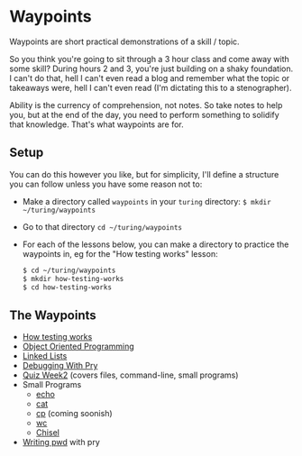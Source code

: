Waypoints
=========

Waypoints are short practical demonstrations of a skill / topic.

So you think you're going to sit through a 3 hour class and come away with some skill?
During hours 2 and 3, you're just building on a shaky foundation.
I can't do that, hell I can't even read a blog and remember what the topic or takeaways were,
hell I can't even read (I'm dictating this to a stenographer).

Ability is the currency of comprehension, not notes.
So take notes to help you, but at the end of the day,
you need to perform something to solidify that knowledge.
That's what waypoints are for.

Setup
-----

You can do this however you like, but for simplicity, I'll define a structure you can follow unless you have some reason not to:

* Make a directory called `waypoints` in your `turing` directory: `$ mkdir ~/turing/waypoints`
* Go to that directory `cd ~/turing/waypoints`
* For each of the lessons below, you can make a directory to practice the waypoints in, eg for the "How testing works" lesson:

  ```sh
  $ cd ~/turing/waypoints
  $ mkdir how-testing-works
  $ cd how-testing-works
  ```

The Waypoints
-------------

* [How testing works](waypoints/how_testing_works.md)
* [Object Oriented Programming](waypoints/object_oriented_programming.md)
* [Linked Lists](waypoints/linked_lists.md)
* [Debugging With Pry](waypoints/debugging_with_pry.md)
* [Quiz Week2](waypoints/quiz_week2.md) (covers files, command-line, small programs)
* Small Programs
  * [echo](waypoints/echo.md)
  * [cat](waypoints/cat.md)
  * [cp](waypoints/cp.md) (coming soonish)
  * [wc](waypoints/wc.md)
  * [Chisel](waypoints/chisel.md)
* [Writing pwd](waypoints/pwd.md) with pry

